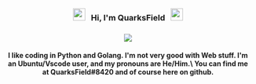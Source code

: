 <h3 align="center">
  <img src="https://emoji.discord.st/emojis/768b108d-274f-4f44-a634-8477b16efce7.gif" width="25">
  &nbsp; Hi, I'm QuarksField &nbsp;
  <img src="https://emoji.discord.st/emojis/768b108d-274f-4f44-a634-8477b16efce7.gif" width="25">
</h3>

<h3 align="center">
  <img src="https://static.wikia.nocookie.net/hypixel-skyblock/images/c/c7/Butterfly.gif/revision/latest?cb=20210717162117">
</h3>

<h4 align="center">
  <p> I like coding in <strong>Python</strong> and <strong>Golang</strong>. I'm not very good with Web stuff. I'm an Ubuntu/Vscode user, and my pronouns are He/Him.\
  You can find me at QuarksField#8420 and of course here on github.</p>
  
</h2>
